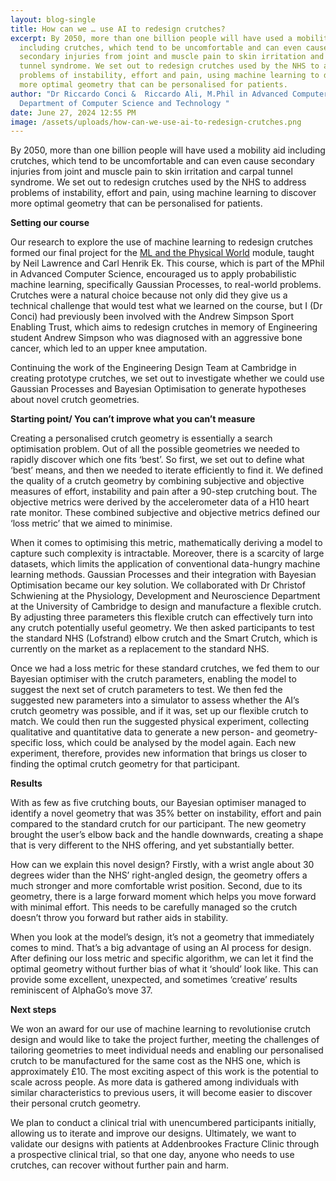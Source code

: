 ```yaml
---
layout: blog-single
title: How can we … use AI to redesign crutches?
excerpt: By 2050, more than one billion people will have used a mobility aid
  including crutches, which tend to be uncomfortable and can even cause
  secondary injuries from joint and muscle pain to skin irritation and carpal
  tunnel syndrome. We set out to redesign crutches used by the NHS to address
  problems of instability, effort and pain, using machine learning to discover
  more optimal geometry that can be personalised for patients.
author: "Dr Riccardo Conci &  Riccardo Ali, M.Phil in Advanced Computer Science,
  Department of Computer Science and Technology "
date: June 27, 2024 12:55 PM
image: /assets/uploads/how-can-we-use-ai-to-redesign-crutches.png
---
```

By 2050, more than one billion people will have used a mobility aid including crutches, which tend to be uncomfortable and can even cause secondary injuries from joint and muscle pain to skin irritation and carpal tunnel syndrome. We set out to redesign crutches used by the NHS to address problems of instability, effort and pain, using machine learning to discover more optimal geometry that can be personalised for patients.


**Setting our course**


Our research to explore the use of machine learning to redesign crutches formed our final project for the [ML and the Physical World](https://mlatcl.github.io/teaching/) module, taught by Neil Lawrence and Carl Henrik Ek. This course, which is part of the  MPhil in Advanced Computer Science, encouraged us to apply probabilistic machine learning, specifically Gaussian Processes, to real-world problems. Crutches were a natural choice because not only did they give us a technical challenge that would test what we learned on the course, but I (Dr Conci) had previously been involved with the Andrew Simpson Sport Enabling Trust, which aims to redesign crutches in memory of Engineering student Andrew Simpson who was diagnosed with an aggressive bone cancer, which led to an upper knee amputation.


Continuing the work of the Engineering Design Team at Cambridge in creating prototype crutches, we set out to investigate whether we could use Gaussian Processes and Bayesian Optimisation to generate hypotheses about novel crutch geometries.


**Starting point/ You can’t improve what you can’t measure**


Creating a personalised crutch geometry is essentially a search optimisation problem. Out of all the possible geometries we needed to rapidly discover which one fits ‘best’. So first, we set out to define what ‘best’ means, and then we needed to iterate efficiently to find it. We defined the quality of a crutch geometry by combining subjective and objective measures of effort, instability and pain after a 90-step crutching bout. The objective metrics were derived by the accelerometer data of a H10 heart rate monitor. These combined subjective and objective metrics defined our ‘loss metric’ that we aimed to minimise. 


When it comes to optimising this metric, mathematically deriving a model to capture such complexity is intractable. Moreover, there is a scarcity of large datasets, which limits the application of conventional data-hungry machine learning methods. Gaussian Processes and their integration with Bayesian Optimisation became our key solution. We collaborated with Dr Christof Schwiening at the Physiology, Development and Neuroscience Department at the University of Cambridge to design and manufacture a flexible crutch. By adjusting three parameters this flexible crutch can effectively turn into any crutch potentially useful geometry. We then asked participants to test the standard NHS (Lofstrand) elbow crutch and the Smart Crutch, which is currently on the market as a replacement to the standard NHS.


Once we had a loss metric for these standard crutches, we fed them to our Bayesian optimiser with the crutch parameters, enabling the model to suggest the next set of crutch parameters to test. We then fed the suggested new parameters into a simulator to assess whether the AI’s crutch geometry was possible, and if it was, set up our flexible crutch to match. We could then run the suggested physical experiment, collecting qualitative and quantitative data to generate a new person- and geometry-specific loss, which could be analysed by the model again. Each new experiment, therefore, provides new information that brings us closer to finding the optimal crutch geometry for that participant. 


**Results**


With as few as five crutching bouts, our Bayesian optimiser managed to identify a novel geometry that was 35% better on instability, effort and pain compared to the standard crutch for our participant.  The new geometry brought the user’s elbow back and the handle downwards, creating a shape that is very different to the NHS offering, and yet substantially better. 


How can we explain this novel design? Firstly, with a wrist angle about 30 degrees wider than the NHS’ right-angled design, the geometry offers a much stronger and more comfortable wrist position. Second, due to its geometry, there is a large forward moment which helps you move forward with minimal effort. This needs to be carefully managed so the crutch doesn’t throw you forward but rather aids in stability. 


When you look at the model’s design, it’s not a geometry that immediately comes to mind. That’s a big advantage of using an AI process for design. After defining our loss metric and specific algorithm, we can let it find the optimal geometry without further bias of what it ‘should’ look like. This can provide some excellent, unexpected, and sometimes ‘creative’ results reminiscent of AlphaGo’s move 37. 


**Next steps**	


We won an award for our use of machine learning to revolutionise crutch design  and would like to take the project further, meeting the challenges of tailoring geometries to meet individual needs and enabling our personalised crutch to be manufactured for the same cost as the NHS one, which is approximately £10. 
The most exciting aspect of this work is the potential to scale across people. As more data is gathered among individuals with similar characteristics to previous users, it will become easier to discover their personal crutch geometry. 


We plan to conduct a clinical trial with unencumbered participants initially, allowing us to iterate and improve our designs. Ultimately, we want to validate our designs with patients at Addenbrookes Fracture Clinic through a prospective clinical trial, so that one day, anyone who needs to use crutches, can recover without further pain and harm.